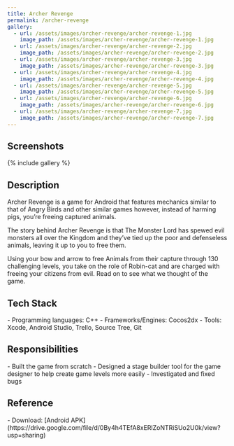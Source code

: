 ```yaml
---
title: Archer Revenge
permalink: /archer-revenge
gallery:
  - url: /assets/images/archer-revenge/archer-revenge-1.jpg
    image_path: /assets/images/archer-revenge/archer-revenge-1.jpg
  - url: /assets/images/archer-revenge/archer-revenge-2.jpg
    image_path: /assets/images/archer-revenge/archer-revenge-2.jpg
  - url: /assets/images/archer-revenge/archer-revenge-3.jpg
    image_path: /assets/images/archer-revenge/archer-revenge-3.jpg
  - url: /assets/images/archer-revenge/archer-revenge-4.jpg
    image_path: /assets/images/archer-revenge/archer-revenge-4.jpg
  - url: /assets/images/archer-revenge/archer-revenge-5.jpg
    image_path: /assets/images/archer-revenge/archer-revenge-5.jpg
  - url: /assets/images/archer-revenge/archer-revenge-6.jpg
    image_path: /assets/images/archer-revenge/archer-revenge-6.jpg
  - url: /assets/images/archer-revenge/archer-revenge-7.jpg
    image_path: /assets/images/archer-revenge/archer-revenge-7.jpg    
---
```


<h2>Screenshots</h2>
{% include gallery %}

<h2>Description</h2>
Archer Revenge is a game for Android that features mechanics similar to that of Angry Birds and other similar games however, instead of harming pigs, you’re freeing captured animals.

The story behind Archer Revenge is that The Monster Lord has spewed evil monsters all over the Kingdom and they’ve tied up the poor and defenseless animals, leaving it up to you to free them.

Using your bow and arrow to free Animals from their capture through 130 challenging levels, you take on the role of Robin-cat and are charged with freeing your citizens from evil. Read on to see what we thought of the game.

<h2>Tech Stack</h2>
- Programming languages: C++
- Frameworks/Engines: Cocos2dx
- Tools: Xcode, Android Studio, Trello, Source Tree, Git

<h2>Responsibilities</h2>
- Built the game from scratch
- Designed a stage builder tool for the game designer to help create game levels more easily
- Investigated and fixed bugs

<h2>Reference</h2>
- Download: [Android APK](https://drive.google.com/file/d/0By4h4TEfA8xERlZoNTRiSUo2U0k/view?usp=sharing)
